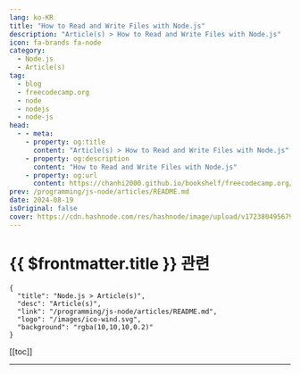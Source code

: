 ```yaml
---
lang: ko-KR
title: "How to Read and Write Files with Node.js"
description: "Article(s) > How to Read and Write Files with Node.js"
icon: fa-brands fa-node
category: 
  - Node.js
  - Article(s)
tag: 
  - blog
  - freecodecamp.org
  - node
  - nodejs
  - node-js
head:
  - - meta:
    - property: og:title
      content: "Article(s) > How to Read and Write Files with Node.js"
    - property: og:description
      content: "How to Read and Write Files with Node.js"
    - property: og:url
      content: https://chanhi2000.github.io/bookshelf/freecodecamp.org/how-to-read-and-write-files-with-nodejs.html
prev: /programming/js-node/articles/README.md
date: 2024-08-19
isOriginal: false
cover: https://cdn.hashnode.com/res/hashnode/image/upload/v1723804956795/2dbd964a-00c3-4489-819a-393b058ed1fd.png
---
```


# {{ $frontmatter.title }} 관련

```component VPCard
{
  "title": "Node.js > Article(s)",
  "desc": "Article(s)",
  "link": "/programming/js-node/articles/README.md",
  "logo": "/images/ico-wind.svg",
  "background": "rgba(10,10,10,0.2)"
}
```

[[toc]]

---

<SiteInfo
  name="How to Read and Write Files with Node.js"
  desc="Node.js is a powerful JavaScript runtime environment that lets you run JS code outside the browser. And a fundamental part of many Node.js applications involves reading and writing files – whether that's text, JSON, HTML, or other file formats. So yo..."
  url="https://freecodecamp.org/news/how-to-read-and-write-files-with-nodejs/"
  logo="https://cdn.freecodecamp.org/universal/favicons/favicon.ico"
  preview="https://cdn.hashnode.com/res/hashnode/image/upload/v1723804956795/2dbd964a-00c3-4489-819a-393b058ed1fd.png"/>

<!-- TODO: 작성 -->

